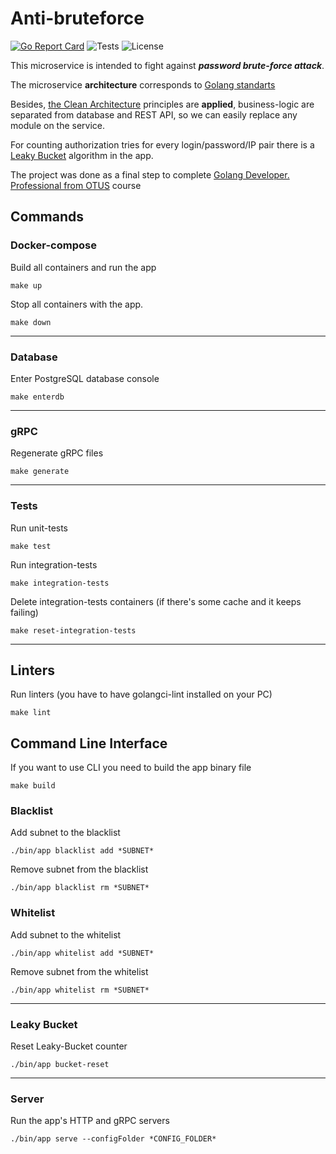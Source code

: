 # Anti-bruteforce

[![Go Report Card](https://goreportcard.com/badge/github.com/arthurshafikov/anti-bruteforce)](https://goreportcard.com/report/github.com/arthurshafikov/anti-bruteforce)
![Tests](https://github.com/arthurshafikov/anti-bruteforce/actions/workflows/tests.yml/badge.svg)
![License](https://img.shields.io/github/license/arthurshafikov/anti-bruteforce)

This microservice is intended to fight against ***password brute-force attack***.

The microservice **architecture** corresponds to [Golang standarts](https://github.com/golang-standards/project-layout)

Besides, [the Clean Architecture](https://clevercoder.net/2018/09/08/clean-architecture-summary-review/) principles are **applied**, business-logic are separated from database and REST API, so we can easily replace any module on the service.

For counting authorization tries for every login/password/IP pair there is a [Leaky Bucket](https://en.wikipedia.org/wiki/Leaky_bucket) algorithm in the app.

The project was done as a final step to complete [Golang Developer. Professional from OTUS](https://otus.ru/lessons/golang-professional/) course

## Commands

### Docker-compose

Build all containers and run the app
```
make up
```

Stop all containers with the app.
```
make down
```

---

### Database

Enter PostgreSQL database console
```
make enterdb
```

---

### gRPC

Regenerate gRPC files
```
make generate
```

---

### Tests

Run unit-tests
```
make test
```

Run integration-tests
```
make integration-tests
```

Delete integration-tests containers (if there's some cache and it keeps failing)
```
make reset-integration-tests
```

---
## Linters

Run linters (you have to have golangci-lint installed on your PC)
```
make lint
```

## Command Line Interface

If you want to use CLI you need to build the app binary file 
```
make build
```

### Blacklist

Add subnet to the blacklist
```
./bin/app blacklist add *SUBNET*
```

Remove subnet from the blacklist
```
./bin/app blacklist rm *SUBNET*
```

### Whitelist

Add subnet to the whitelist
```
./bin/app whitelist add *SUBNET*
```

Remove subnet from the whitelist
```
./bin/app whitelist rm *SUBNET*
```

---

### Leaky Bucket

Reset Leaky-Bucket counter
```
./bin/app bucket-reset
```

---

### Server

Run the app's HTTP and gRPC servers
```
./bin/app serve --configFolder *CONFIG_FOLDER*
```

